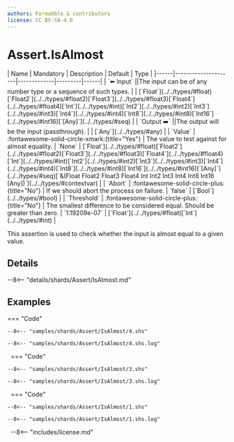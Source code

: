 ```yaml
---
authors: Formabble & contributors
license: CC-BY-SA-4.0
---
```



# Assert.IsAlmost

<div class="sh-parameters" markdown="1">
| Name | Mandatory | Description | Default | Type |
|------|---------------------|-------------|---------|------|
| `⬅️ Input` ||The input can be of any number type or a sequence of such types. | | [`Float`](../../types/#float)[`Float2`](../../types/#float2)[`Float3`](../../types/#float3)[`Float4`](../../types/#float4)[`Int`](../../types/#int)[`Int2`](../../types/#int2)[`Int3`](../../types/#int3)[`Int4`](../../types/#int4)[`Int8`](../../types/#int8)[`Int16`](../../types/#int16)[`[Any]`](../../types/#seq) |
| `Output ➡️` ||The output will be the input (passthrough). | | [`Any`](../../types/#any) |
| `Value` | :fontawesome-solid-circle-xmark:{title="Yes"}  | The value to test against for almost equality. | `None` | [`Float`](../../types/#float)[`Float2`](../../types/#float2)[`Float3`](../../types/#float3)[`Float4`](../../types/#float4)[`Int`](../../types/#int)[`Int2`](../../types/#int2)[`Int3`](../../types/#int3)[`Int4`](../../types/#int4)[`Int8`](../../types/#int8)[`Int16`](../../types/#int16)[`[Any]`](../../types/#seq)[`&(Float Float2 Float3 Float4 Int Int2 Int3 Int4 Int8 Int16 [Any])`](../../types/#contextvar) |
| `Abort` | :fontawesome-solid-circle-plus:{title="No"}  | If we should abort the process on failure. | `false` | [`Bool`](../../types/#bool) |
| `Threshold` | :fontawesome-solid-circle-plus:{title="No"}  | The smallest difference to be considered equal. Should be greater than zero. | `1.19209e-07` | [`Float`](../../types/#float)[`Int`](../../types/#int) |

</div>

This assertion is used to check whether the input is almost equal to a given value.

## Details

--8<-- "details/shards/Assert/IsAlmost.md"


## Examples

=== "Code"

  ```x86asm linenums="1"
  --8<-- "samples/shards/Assert/IsAlmost/4.shs"
  ```

  ```
  --8<-- "samples/shards/Assert/IsAlmost/4.shs.log"
  ```
&nbsp;
=== "Code"

  ```x86asm linenums="1"
  --8<-- "samples/shards/Assert/IsAlmost/3.shs"
  ```

  ```
  --8<-- "samples/shards/Assert/IsAlmost/3.shs.log"
  ```
&nbsp;
=== "Code"

  ```x86asm linenums="1"
  --8<-- "samples/shards/Assert/IsAlmost/1.shs"
  ```

  ```
  --8<-- "samples/shards/Assert/IsAlmost/1.shs.log"
  ```
&nbsp;
--8<-- "includes/license.md"

